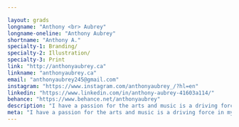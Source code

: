 ```yaml
---

layout: grads
longname: "Anthony <br> Aubrey"
longname-oneline: "Anthony Aubrey"
shortname: "Anthony A."
specialty-1: Branding/
specialty-2: Illustration/
specialty-3: Print
link: "http://anthonyaubrey.ca"
linkname: "anthonyaubrey.ca"
email: "anthonyaubrey245@gmail.com"
instagram: "https://www.instagram.com/anthonyaubrey_/?hl=en"
linkedin: "https://www.linkedin.com/in/anthony-aubrey-41603a114/"
behance: "https://www.behance.net/anthonyaubrey"
description: "I have a passion for the arts and music is a driving force in my life. I focus on illustration and branding."
meta: "I have a passion for the arts and music is a driving force in my life. I focus on illustration and branding."
---
```

